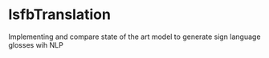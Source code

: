 # lsfbTranslation
Implementing and compare state of the art model to generate sign language glosses wih NLP
